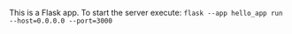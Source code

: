 This is a Flask app. To start the server execute:
`flask --app hello_app run --host=0.0.0.0 --port=3000`